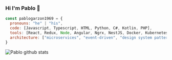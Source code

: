 ### Hi I'm Pablo 👋

```js
const pablogarzon1969 = {
  pronouns: "he" | "his",
  code: [Javascript, Typescript, HTML, Python, C#, Kotlin, PHP],
  tools: [React, Redux, Node, Angular, Ngrx, NestJS, Docker, Kubernetes, Cypress, Visual Studio],
  architecture: ["microservices", "event-driven", "design system pattern"],
}
```
![Pablo github stats](https://github-readme-stats.vercel.app/api?username=pablogarzon1969&show_icons=true&theme=radical)
<!--
**pablogarzon1969/pablogarzon1969** is a ✨ _special_ ✨ repository because its `README.md` (this file) appears on your GitHub profile.

Here are some ideas to get you started:

- 🔭 I’m currently working on ...
- 🌱 I’m currently learning ...
- 👯 I’m looking to collaborate on ...
- 🤔 I’m looking for help with ...
- 💬 Ask me about ...
- 📫 How to reach me: ...
- 😄 Pronouns: ...
- ⚡ Fun fact: ...
-->

